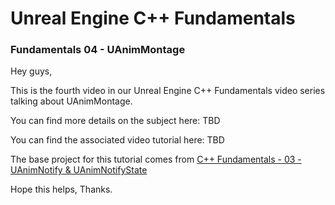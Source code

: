 # Unreal Engine C++ Fundamentals
### Fundamentals 04 - UAnimMontage

Hey guys,

This is the fourth video in our Unreal Engine C++ Fundamentals video series talking about UAnimMontage.

You can find more details on the subject here: TBD

You can find the associated video tutorial here: TBD


The base project for this tutorial comes from [C++ Fundamentals - 03 - UAnimNotify & UAnimNotifyState](https://github.com/jollymonsterstudio/Unreal-Engine-Fundamentals/tree/master/UE4Fundamentals03)

Hope this helps, Thanks.
